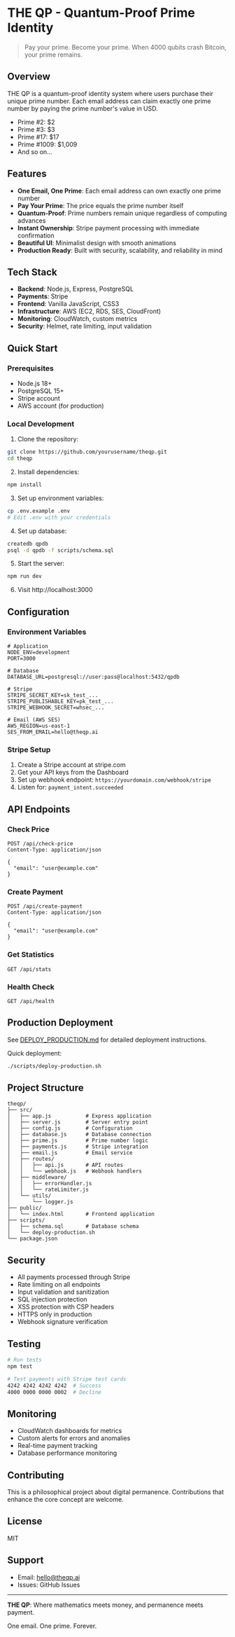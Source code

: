 # THE QP - Quantum-Proof Prime Identity

> Pay your prime. Become your prime. When 4000 qubits crash Bitcoin, your prime remains.

## Overview

THE QP is a quantum-proof identity system where users purchase their unique prime number. Each email address can claim exactly one prime number by paying the prime number's value in USD.

- Prime #2: $2
- Prime #3: $3
- Prime #17: $17
- Prime #1009: $1,009
- And so on...

## Features

- **One Email, One Prime**: Each email address can own exactly one prime number
- **Pay Your Prime**: The price equals the prime number itself
- **Quantum-Proof**: Prime numbers remain unique regardless of computing advances
- **Instant Ownership**: Stripe payment processing with immediate confirmation
- **Beautiful UI**: Minimalist design with smooth animations
- **Production Ready**: Built with security, scalability, and reliability in mind

## Tech Stack

- **Backend**: Node.js, Express, PostgreSQL
- **Payments**: Stripe
- **Frontend**: Vanilla JavaScript, CSS3
- **Infrastructure**: AWS (EC2, RDS, SES, CloudFront)
- **Monitoring**: CloudWatch, custom metrics
- **Security**: Helmet, rate limiting, input validation

## Quick Start

### Prerequisites

- Node.js 18+
- PostgreSQL 15+
- Stripe account
- AWS account (for production)

### Local Development

1. Clone the repository:
```bash
git clone https://github.com/yourusername/theqp.git
cd theqp
```

2. Install dependencies:
```bash
npm install
```

3. Set up environment variables:
```bash
cp .env.example .env
# Edit .env with your credentials
```

4. Set up database:
```bash
createdb qpdb
psql -d qpdb -f scripts/schema.sql
```

5. Start the server:
```bash
npm run dev
```

6. Visit http://localhost:3000

## Configuration

### Environment Variables

```env
# Application
NODE_ENV=development
PORT=3000

# Database
DATABASE_URL=postgresql://user:pass@localhost:5432/qpdb

# Stripe
STRIPE_SECRET_KEY=sk_test_...
STRIPE_PUBLISHABLE_KEY=pk_test_...
STRIPE_WEBHOOK_SECRET=whsec_...

# Email (AWS SES)
AWS_REGION=us-east-1
SES_FROM_EMAIL=hello@theqp.ai
```

### Stripe Setup

1. Create a Stripe account at stripe.com
2. Get your API keys from the Dashboard
3. Set up webhook endpoint: `https://yourdomain.com/webhook/stripe`
4. Listen for: `payment_intent.succeeded`

## API Endpoints

### Check Price
```http
POST /api/check-price
Content-Type: application/json

{
  "email": "user@example.com"
}
```

### Create Payment
```http
POST /api/create-payment
Content-Type: application/json

{
  "email": "user@example.com"
}
```

### Get Statistics
```http
GET /api/stats
```

### Health Check
```http
GET /api/health
```

## Production Deployment

See [DEPLOY_PRODUCTION.md](DEPLOY_PRODUCTION.md) for detailed deployment instructions.

Quick deployment:
```bash
./scripts/deploy-production.sh
```

## Project Structure

```
theqp/
├── src/
│   ├── app.js           # Express application
│   ├── server.js        # Server entry point
│   ├── config.js        # Configuration
│   ├── database.js      # Database connection
│   ├── prime.js         # Prime number logic
│   ├── payments.js      # Stripe integration
│   ├── email.js         # Email service
│   ├── routes/
│   │   ├── api.js       # API routes
│   │   └── webhook.js   # Webhook handlers
│   ├── middleware/
│   │   ├── errorHandler.js
│   │   └── rateLimiter.js
│   └── utils/
│       └── logger.js
├── public/
│   └── index.html       # Frontend application
├── scripts/
│   ├── schema.sql       # Database schema
│   └── deploy-production.sh
└── package.json
```

## Security

- All payments processed through Stripe
- Rate limiting on all endpoints
- Input validation and sanitization
- SQL injection protection
- XSS protection with CSP headers
- HTTPS only in production
- Webhook signature verification

## Testing

```bash
# Run tests
npm test

# Test payments with Stripe test cards
4242 4242 4242 4242  # Success
4000 0000 0000 0002  # Decline
```

## Monitoring

- CloudWatch dashboards for metrics
- Custom alerts for errors and anomalies
- Real-time payment tracking
- Database performance monitoring

## Contributing

This is a philosophical project about digital permanence. Contributions that enhance the core concept are welcome.

## License

MIT

## Support

- Email: hello@theqp.ai
- Issues: GitHub Issues

---

**THE QP**: Where mathematics meets money, and permanence meets payment.

One email. One prime. Forever.